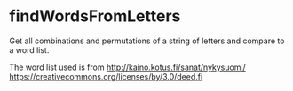 # findWordsFromLetters
Get all combinations and permutations of a string of letters and compare to a word list.

The word list used is from
http://kaino.kotus.fi/sanat/nykysuomi/
https://creativecommons.org/licenses/by/3.0/deed.fi
